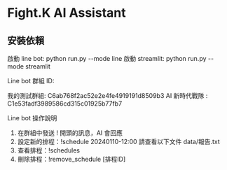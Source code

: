 # Fight.K AI Assistant

## 安裝依賴


啟動 line bot: python run.py --mode line
啟動 streamlit: python run.py --mode streamlit


Line bot 群組 ID: 

我的測試群組:
C6ab768f2ac52e2e4fe4919191d8509b3
AI 新時代戰隊 :
C1e53fadf3989586cd315c01925b77fb7

Line bot 操作說明

1. 在群組中發送 ! 開頭的訊息，AI 會回應
2. 設定新的排程：!schedule 20240110-12:00 請查看以下文件 data/報告.txt
3. 查看排程：!schedules
4. 刪除排程：!remove_schedule [排程ID]

